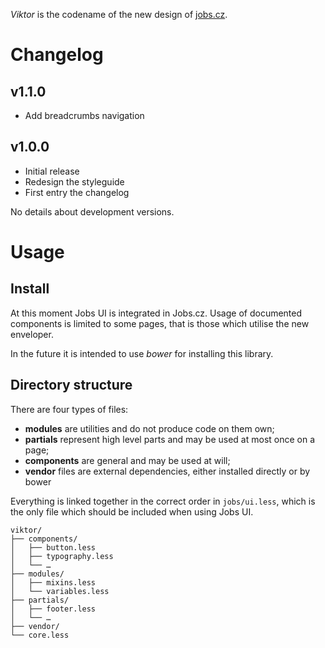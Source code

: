 *Viktor* is the codename of the new design of [jobs.cz](http://jobs.cz).

# <a name="changelog"></a>Changelog

## v1.1.0

- Add breadcrumbs navigation

## v1.0.0

- Initial release
- Redesign the styleguide
- First entry the changelog

No details about development versions.

# <a name="usage"></a>Usage

## Install

At this moment Jobs UI is integrated in Jobs.cz. Usage of documented components
is limited to some pages, that is those which utilise the new enveloper.

In the future it is intended to use *bower* for installing this library.

## Directory structure

There are four types of files:

- **modules** are utilities and do not produce code on them own;
- **partials** represent high level parts and may be used at most once on a page;
- **components** are general and may be used at will;
- **vendor** files are external dependencies, either installed directly or by bower

Everything is linked together in the correct order in `jobs/ui.less`, which is the only file which should be included when using Jobs UI.

```
viktor/
├── components/
│   ├── button.less
│   ├── typography.less
│   └── …
├── modules/
│   ├── mixins.less
│   └── variables.less
├── partials/
│   ├── footer.less
│   └── …
├── vendor/
└── core.less
```
